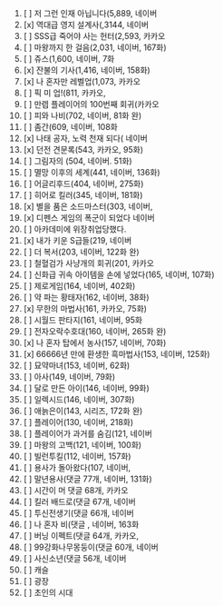 1. [ ] 저 그런 인재 아닙니다(5,889, 네이버
2. [x] 역대급 영지 설계사(,3144, 네이버
3. [ ] SSS급 죽어야 사는 헌터(2,593, 카카오
4. [ ] 마왕까지 한 걸음(2,031, 네이버, 167화)
5. [ ] 쥬스(1,600, 네이버, 7화
6. [x] 잔불의 기사(1,416, 네이버, 158화)
7. [x] 나 혼자만 레벨업(1,073, 카카오
8. [ ] 픽 미 업!(811, 카카오,
9. [ ] 만렙 플레이어의 100번째 회귀(카카오
10. [ ] 피와 나비(702, 네이버, 81화 완)
11. [ ] 좀간(609, 네이버, 108화
12. [x] 나태 공자, 노력 천재 되다( 네이버
13. [x] 던전 견문록(543, 카카오, 95화)
14. [ ] 그림자의 (504, 네이버. 51화)
15. [ ] 멸망 이후의 세계(441, 네이버, 136화) 
16. [ ] 어글리후드(404, 네이버, 275화)
17. [ ] 히어로 킬러(345, 네이버, 181화) 
18. [x] 별을 품은 소드마스터(303, 네이버,
19. [x] 디펜스 게임의 폭군이 되었다 네이버
20. [ ] 아카데미에 위장취업당했다.
21. [x] 내가 키운 S급들(219, 네이버
22. [ ] 더 복서(203, 네이버, 122화 완)
23. [ ] 철혈검가 사냥개의 회귀(201, 카카오
24. [ ] 신화급 귀속 아이템을 손에 넣었다(165, 네이버, 107화) 
25. [ ] 제로게임(164, 네이버, 402화) 
26. [ ] 약 파는 황태자(162, 네이버, 38화) 
27. [x] 무한의 마법사(161, 카카오, 75화) 
28. [ ] 시월드 판타지(161, 네이버, 95화 
29. [ ] 전자오락수호대(160, 네이버, 265화 완) 
30. [x] 나 혼자 탑에서 농사(157, 네이버, 70화) 
31. [x] 66666년 만에 환생한 흑마법사(153, 네이버, 125화)
32. [ ] 묘약마녀(153, 네이버, 62화) 
33. [ ] 아사(149, 네이버, 79화) 
34. [ ] 달로 만든 아이(146, 네이버, 99화) 
35. [ ] 일렉시드(146, 네이버, 307화) 
36. [ ] 애늙은이(143, 시리즈, 172화 완) 
37. [ ] 플레이어(130, 네이버, 218화)
38. [ ] 플레이어가 과거를 숨김(121, 네이버
39. [ ] 마왕의 고백(121, 네이버, 100화) 
40. [ ] 빌런투킬(112, 네이버, 157화)
41. [ ] 용사가 돌아왔다(107, 네이버, 
42. [ ] 말년용사(댓글 77개, 네이버, 131화)
43. [ ] 시간이 머 댓글 68개, 카카오
44. [ ] 킬러 배드로(댓글 67개, 네이버
45. [ ] 투신전생기(댓글 66개, 네이버
46. [ ] 나 혼자 비(댓글 , 네이버, 163화
47. [ ] 버닝 이펙트(댓글 64개, 카카오,
48. [ ] 99강화나무몽둥이(댓글 60개, 네이버
49. [ ] 사신소년(댓글 56개, 네이버
50. [ ] 캐슬
51. [ ] 광장
52. [ ] 초인의 시대
